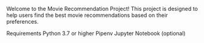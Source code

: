 Welcome to the Movie Recommendation Project! This project is designed to help users find the best movie recommendations based on their preferences.

Requirements
Python 3.7 or higher
Pipenv
Jupyter Notebook (optional)
